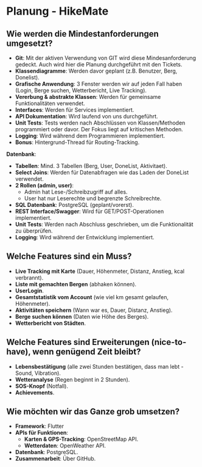 # Planung - HikeMate

## Wie werden die Mindestanforderungen umgesetzt?
- **Git**: Mit der aktiven Verwendung von GIT wird diese Mindesanforderung gedeckt. Auch wird hier die Planung durchgeführt mit den Tickets.
- **Klassendiagramme**: Werden davor geplant (z.B. Benutzer, Berg, Donelist).
- **Grafische Anwendung**: 3 Fenster werden wir auf jeden Fall haben (Login, Berge suchen, Wetterbericht, Live Tracking).
- **Vererbung & abstrakte Klassen**: Werden für gemeinsame Funktionalitäten verwendet.
- **Interfaces**: Werden für Services implementiert.
- **API Dokumentation**: Wird laufend von uns durchgeführt.
- **Unit Tests**: Tests werden nach Abschlüssen von Klassen/Methoden programmiert oder davor. Der Fokus liegt auf kritischen Methoden.
- **Logging**: Wird während dem Programmieren implementiert.
- **Bonus**: Hintergrund-Thread für Routing-Tracking.

**Datenbank**:
- **Tabellen**: Mind. 3 Tabellen (Berg, User, DoneList, Aktivitaet).
- **Select Joins**: Werden für Datenabfragen wie das Laden der DoneList verwendet.
- **2 Rollen (admin, user)**: 
  - Admin hat Lese-/Schreibzugriff auf alles.
  - User hat nur Leserechte und begrenzte Schreibrechte.
- **SQL Datenbank**: PostgreSQL (geplant/vorerst).
- **REST Interface/Swagger**: Wird für GET/POST-Operationen implementiert.
- **Unit Tests**: Werden nach Abschluss geschrieben, um die Funktionalität zu überprüfen.
- **Logging**: Wird während der Entwicklung implementiert.

## Welche Features sind ein Muss?
- **Live Tracking mit Karte** (Dauer, Höhenmeter, Distanz, Anstieg, kcal verbrannt).
- **Liste mit gemachten Bergen** (abhaken können).
- **UserLogin**.
- **Gesamtstatistik vom Account** (wie viel km gesamt gelaufen, Höhenmeter).
- **Aktivitäten speichern** (Wann war es, Dauer, Distanz, Anstieg).
- **Berge suchen können** (Daten wie Höhe des Berges).
- **Wetterbericht von Städten**.

## Welche Features sind Erweiterungen (nice-to-have), wenn genügend Zeit bleibt?
- **Lebensbestätigung** (alle zwei Stunden bestätigen, dass man lebt - Sound, Vibration).
- **Wetteranalyse** (Regen beginnt in 2 Stunden).
- **SOS-Knopf** (Notfall).
- **Achievements**.

## Wie möchten wir das Ganze grob umsetzen?
- **Framework**: Flutter
- **APIs für Funktionen**:
  - **Karten & GPS-Tracking**: OpenStreetMap API.
  - **Wetterdaten**: OpenWeather API.
- **Datenbank**: PostgreSQL.
- **Zusammenarbeit**: Über GitHub.